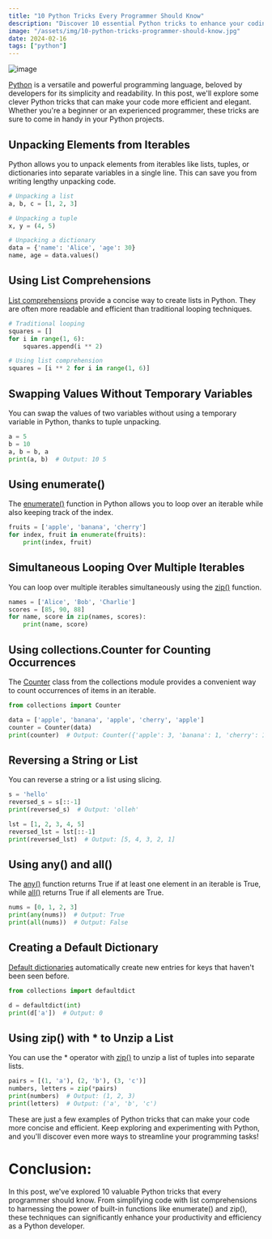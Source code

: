 ```yaml
---
title: "10 Python Tricks Every Programmer Should Know"
description: "Discover 10 essential Python tricks to enhance your coding skills! Learn time-saving techniques like unpacking elements from iterables, utilizing list comprehensions, and swapping values without temporary variables. From efficient looping with enumerate() and zip() to leveraging powerful tools like collections.Counter, this post unlocks the secrets to writing cleaner, more concise Python code. Whether you're a novice or a seasoned developer, these tricks will elevate your programming game!"
image: "/assets/img/10-python-tricks-programmer-should-know.jpg"
date: 2024-02-16
tags: ["python"]
---
```


![image]({{image}})


[Python](https://www.python.org/) is a versatile and powerful programming language, beloved by developers for its simplicity and readability. In this post, we'll explore some clever Python tricks that can make your code more efficient and elegant. Whether you're a beginner or an experienced programmer, these tricks are sure to come in handy in your Python projects.

## Unpacking Elements from Iterables

Python allows you to unpack elements from iterables like lists, tuples, or dictionaries into separate variables in a single line. This can save you from writing lengthy unpacking code.

```python
# Unpacking a list
a, b, c = [1, 2, 3]

# Unpacking a tuple
x, y = (4, 5)

# Unpacking a dictionary
data = {'name': 'Alice', 'age': 30}
name, age = data.values()
```

## Using List Comprehensions

[List comprehensions](https://docs.python.org/3.12/tutorial/datastructures.html#list-comprehensions) provide a concise way to create lists in Python. They are often more readable and efficient than traditional looping techniques.

```python
# Traditional looping
squares = []
for i in range(1, 6):
    squares.append(i ** 2)

# Using list comprehension
squares = [i ** 2 for i in range(1, 6)]
```

## Swapping Values Without Temporary Variables

You can swap the values of two variables without using a temporary variable in Python, thanks to tuple unpacking.

```python
a = 5
b = 10
a, b = b, a
print(a, b)  # Output: 10 5
```


## Using enumerate()

The [enumerate()](https://docs.python.org/3.12/library/functions.html#enumerate) function in Python allows you to loop over an iterable while also keeping track of the index.

```python
fruits = ['apple', 'banana', 'cherry']
for index, fruit in enumerate(fruits):
    print(index, fruit)
```

## Simultaneous Looping Over Multiple Iterables

You can loop over multiple iterables simultaneously using the [zip()](https://docs.python.org/3.12/library/functions.html#zip) function.

```python
names = ['Alice', 'Bob', 'Charlie']
scores = [85, 90, 88]
for name, score in zip(names, scores):
    print(name, score)
```

## Using collections.Counter for Counting Occurrences

The [Counter](https://docs.python.org/3.12/library/collections.html#counter-objects) class from the collections module provides a convenient way to count occurrences of items in an iterable.

```python
from collections import Counter

data = ['apple', 'banana', 'apple', 'cherry', 'apple']
counter = Counter(data)
print(counter)  # Output: Counter({'apple': 3, 'banana': 1, 'cherry': 1})
```

## Reversing a String or List

You can reverse a string or a list using slicing.

```python
s = 'hello'
reversed_s = s[::-1]
print(reversed_s)  # Output: 'olleh'

lst = [1, 2, 3, 4, 5]
reversed_lst = lst[::-1]
print(reversed_lst)  # Output: [5, 4, 3, 2, 1]
```

## Using any() and all()

The [any()](https://docs.python.org/3.12/library/functions.html#any) function returns True if at least one element in an iterable is True, while [all()](https://docs.python.org/3.12/library/functions.html#all) returns True if all elements are True.

```python
nums = [0, 1, 2, 3]
print(any(nums))  # Output: True
print(all(nums))  # Output: False
```

## Creating a Default Dictionary

[Default dictionaries](https://docs.python.org/3.12/library/collections.html#defaultdict-objects) automatically create new entries for keys that haven't been seen before.

```python
from collections import defaultdict

d = defaultdict(int)
print(d['a'])  # Output: 0
```

## Using zip() with * to Unzip a List

You can use the * operator with [zip()](https://docs.python.org/3.12/library/functions.html#zip) to unzip a list of tuples into separate lists.

```python
pairs = [(1, 'a'), (2, 'b'), (3, 'c')]
numbers, letters = zip(*pairs)
print(numbers)  # Output: (1, 2, 3)
print(letters)  # Output: ('a', 'b', 'c')
```

These are just a few examples of Python tricks that can make your code more concise and efficient. Keep exploring and experimenting with Python, and you'll discover even more ways to streamline your programming tasks!


# Conclusion:

In this post, we've explored 10 valuable Python tricks that every programmer should know. From simplifying code with list comprehensions to harnessing the power of built-in functions like enumerate() and zip(), these techniques can significantly enhance your productivity and efficiency as a Python developer.
